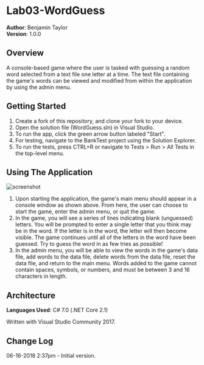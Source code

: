 # Lab03-WordGuess
**Author**: Benjamin Taylor  
**Version**: 1.0.0

## Overview
A console-based game where the user is tasked with guessing a random word selected from a text file one letter at a time. The text file containing the game's words can be viewed and modified from within the application by using the admin menu. 

## Getting Started
1. Create a fork of this repository, and clone your fork to your device.  
2. Open the solution file (WordGuess.sln) in Visual Studio.
3. To run the app, click the green arrow button labeled "Start".
4. For testing, navigate to the BankTest project using the Solution Explorer.
5. To run the tests, press CTRL+R or navigate to Tests > Run > All Tests in the top-level menu.

## Using The Application
![screenshot](https://github.com/btaylor93/Lab03-WordGuess/raw/master/assets/screenshot.jpg)
1. Upon starting the application, the game's main menu should appear in a console window as shown above. From here, the user can choose to start the game, enter the admin menu, or quit the game.
2. In the game, you will see a series of lines indicating blank (unguessed) letters. You will be prompted to enter a single letter that you think may be in the word. If the letter is in the word, the letter will then become visible. The game continues until all of the letters in the word have been guessed. Try to guess the word in as few tries as possible!
3. In the admin menu, you will be able to view the words in the game's data file, add words to the data file, delete words from the data file, reset the data file, and return to the main menu. Words added to the game cannot contain spaces, symbols, or numbers, and must be between 3 and 16 characters in length.

## Architecture
**Languages Used**: C# 7.0 (.NET Core 2.1)

Written with Visual Studio Community 2017.

## Change Log
06-16-2018 2:37pm - Initial version.
